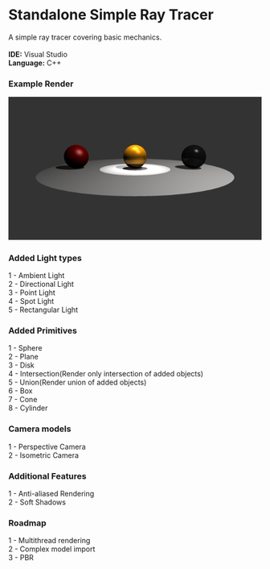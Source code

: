 # Standalone Simple Ray Tracer
A simple ray tracer covering basic mechanics.
\
\
**IDE:** Visual Studio\
**Language:** C++

### Example Render
![](Example-Render.png)
### Added Light types
1 - Ambient Light\
2 - Directional Light\
3 - Point Light\
4 - Spot Light\
5 - Rectangular Light

### Added Primitives
1 - Sphere\
2 - Plane\
3 - Disk\
4 - Intersection(Render only intersection of added objects)\
5 - Union(Render union of added objects)\
6 - Box\
7 - Cone\
8 - Cylinder

### Camera models
1 - Perspective Camera\
2 - Isometric Camera

### Additional Features
1 - Anti-aliased Rendering\
2 - Soft Shadows

### Roadmap
1 - Multithread rendering\
2 - Complex model import\
3 - PBR
